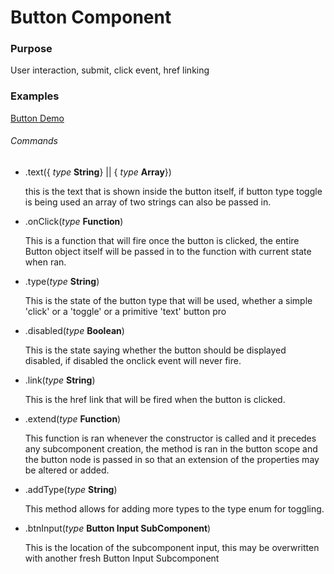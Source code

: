 # Button Component

### Purpose
User interaction, submit, click event, href linking

### Examples
[Button Demo](http://keleko34.github.io/KC/)

###### Commands

* .text({ *type* **String**} || { *type* **Array**})

  this is the text that is shown inside the button itself, if button type toggle is being used an array of two strings can also be passed in.

* .onClick(*type* **Function**) 

  This is a function that will fire once the button is clicked, the entire Button object itself will be passed in to the function with current state when ran.

* .type(*type* **String**) 

  This is the state of the button type that will be used, whether a simple 'click' or a 'toggle' or a primitive 'text' button
pro
* .disabled(*type* **Boolean**) 

  This is the state saying whether the button should be displayed disabled, if disabled the onclick event will never fire.

* .link(*type* **String**) 

  This is the href link that will be fired when the button is clicked.

* .extend(*type* **Function**) 

  This function is ran whenever the constructor is called and it precedes any subcomponent creation, the method is ran in the button scope and the button node is passed in so that an extension of the properties may be altered or added.

* .addType(*type* **String**) 

  This method allows for adding more types to the type enum for toggling.

* .btnInput(*type* **Button Input SubComponent**) 

  This is the location of the subcomponent input, this may be overwritten with another fresh Button Input Subcomponent